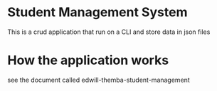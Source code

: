 # Student Management System
This is a crud application that run on a CLI and store data in json files
# How the application works
see the document called edwill-themba-student-management